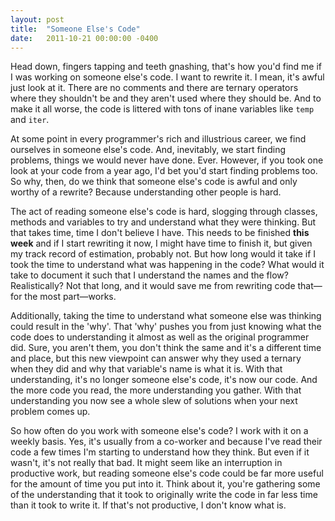```yaml
---
layout: post
title:  "Someone Else's Code"
date:   2011-10-21 00:00:00 -0400
---
```

Head down, fingers tapping and teeth gnashing, that's how you'd find me if I was working on someone else's code. I want to rewrite it. I mean, it's awful just look at it. There are no comments and there are ternary operators where they shouldn't be and they aren't used where they should be. And to make it all worse, the code is littered with tons of inane variables like `temp` and `iter`.

At some point in every programmer's rich and illustrious career, we find ourselves in someone else's code. And, inevitably, we start finding problems, things we would never have done. Ever. However, if you took one look at your code from a year ago, I'd bet you'd start finding problems too. So why, then, do we think that someone else's code is awful and only worthy of a rewrite? Because understanding other people is hard.

The act of reading someone else's code is hard, slogging through classes, methods and variables to try and understand what they were thinking. But that takes time, time I don't believe I have. This needs to be finished **this week** and if I start rewriting it now, I might have time to finish it, but given my track record of estimation, probably not. But how long would it take if I took the time to understand what was happening in the code? What would it take to document it such that I understand the names and the flow? Realistically? Not that long, and it would save me from rewriting code that—for the most part—works.

Additionally, taking the time to understand what someone else was thinking could result in the 'why'. That 'why' pushes you from just knowing what the code does to understanding it almost as well as the original programmer did. Sure, you aren't them, you don't think the same and it's a different time and place, but this new viewpoint can answer why they used a ternary when they did and why that variable's name is what it is. With that understanding, it's no longer someone else's code, it's now our code. And the more code you read, the more understanding you gather. With that understanding you now see a whole slew of solutions when your next problem comes up.

So how often do you work with someone else's code? I work with it on a weekly basis. Yes, it's usually from a co-worker and because I've read their code a few times I'm starting to understand how they think. But even if it wasn't, it's not really that bad. It might seem like an interruption in productive work, but reading someone else's code could be far more useful for the amount of time you put into it. Think about it, you're gathering some of the understanding that it took to originally write the code in far less time than it took to write it. If that's not productive, I don't know what is.
